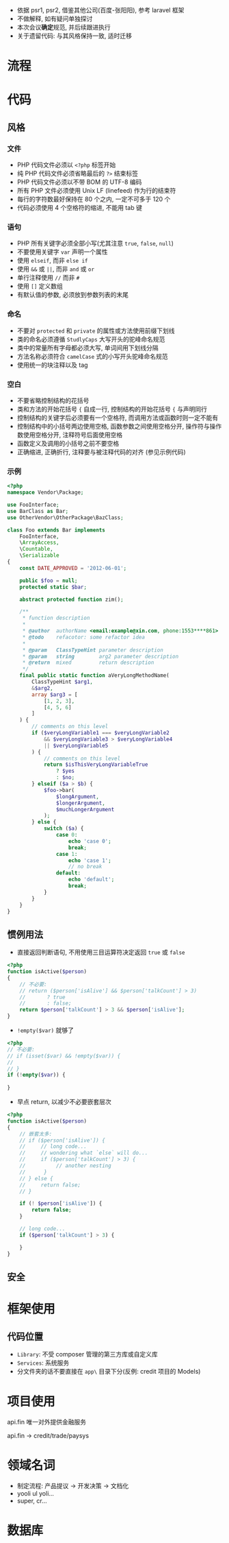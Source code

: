 - 依据 psr1, psr2, 借鉴其他公司(百度-张阳阳), 参考 laravel 框架
- 不做解释, 如有疑问单独探讨
- 本次会议**确定**规范, 并后续跟进执行
- 关于遗留代码: 与其风格保持一致, 适时迁移

# 流程

# 代码

## 风格

### 文件
- PHP 代码文件必须以 `<?php` 标签开始
- 纯 PHP 代码文件必须省略最后的 `?>` 结束标签
- PHP 代码文件必须以不带 BOM 的 UTF-8 编码
- 所有 PHP 文件必须使用 Unix LF (linefeed) 作为行的结束符
- 每行的字符数最好保持在 80 个之内,  一定不可多于 120 个
- 代码必须使用 4 个空格符的缩进, 不能用 tab 键

### 语句
- PHP 所有关键字必须全部小写(尤其注意 `true`, `false`, `null`)
- 不要使用关键字 `var` 声明一个属性
- 使用 `elseif`, 而非 `else if`
- 使用 `&&` 或 `||`, 而非 `and` 或 `or`
- 单行注释使用 `//` 而非 `#`
- 使用 `[]` 定义数组
- 有默认值的参数, 必须放到参数列表的末尾

### 命名
- 不要对 `protected` 和 `private` 的属性或方法使用前缀下划线
- 类的命名必须遵循 `StudlyCaps` 大写开头的驼峰命名规范
- 类中的常量所有字母都必须大写, 单词间用下划线分隔
- 方法名称必须符合 `camelCase` 式的小写开头驼峰命名规范
- 使用统一的块注释以及 tag

### 空白
- 不要省略控制结构的花括号
- 类和方法的开始花括号 `{` 自成一行, 控制结构的开始花括号 `{` 与声明同行
- 控制结构的关键字后必须要有一个空格符, 而调用方法或函数时则一定不能有
- 控制结构中的小括号两边使用空格, 函数参数之间使用空格分开, 操作符与操作数使用空格分开, 注释符号后面使用空格
- 函数定义及调用的小括号之前不要空格
- 正确缩进, 正确折行, 注释要与被注释代码的对齐 (参见示例代码)

### 示例

```php
<?php
namespace Vendor\Package;

use FooInterface;
use BarClass as Bar;
use OtherVendor\OtherPackage\BazClass;

class Foo extends Bar implements 
    FooInterface,
    \ArrayAccess,
    \Countable,
    \Serializable
{
    const DATE_APPROVED = '2012-06-01';

    public $foo = null;
    protected static $bar;

    abstract protected function zim();

    /**
     * function description
     *
     * @author  authorName <email:example@xin.com, phone:1553****861>
     * @todo    refacotor: some refactor idea
     * 
     * @param   ClassTypeHint parameter description
     * @param   string        arg2 parameter description 
     * @return  mixed         return description
     */
    final public static function aVeryLongMethodName(
        ClassTypeHint $arg1,
        &$arg2,
        array $arg3 = [
            [1, 2, 3],
            [4, 5, 6]
        ]
    ) {
        // comments on this level
        if ($veryLongVariable1 === $veryLongVariable2
            && $veryLongVariable3 > $veryLongVariable4
            || $veryLongVariable5
        ) {
            // comments on this level
            return $isThisVeryLongVariableTrue 
                ? $yes
                : $no;
        } elseif ($a > $b) {
            $foo->bar(
                $longArgument,
                $longerArgument,
                $muchLongerArgument
            );
        } else {
            switch ($a) {
                case 0:
                    echo 'case 0';
                    break;
                case 1:
                    echo 'case 1';
                    // no break
                default:
                    echo 'default';
                    break;
            }
        }
    }
}
```


## 惯例用法

- 直接返回判断语句, 不用使用三目运算符决定返回 `true` 或 `false`

```php
<?php
function isActive($person) 
{
    // 不必要:
    // return ($person['isAlive'] && $person['talkCount'] > 3) 
    //       ? true
    //       : false;
    return $person['talkCount'] > 3 && $person['isAlive'];
}
```

- `!empty($var)` 就够了

```php
<?php
// 不必要:
// if (isset($var) && !empty($var)) {
//      
// }
if (!empty($var)) {
    
}
```

- 早点 return, 以减少不必要嵌套层次

```php
<?php
function isActive($person)
{   
    // 嵌套太多:
    // if ($person['isAlive']) {
    //     // long code...
    //     // wondering what `else` will do...
    //     if ($person['talkCount'] > 3) {
    //          // another nesting
    //      }
    // } else {
    //     return false;
    // }

    if (! $person['isAlive']) {
        return false;
    }

    // long code...
    if ($person['talkCount'] > 3) {

    }
}
```

## 安全

# 框架使用

## 代码位置
- `Library`: 不受 composer 管理的第三方库或自定义库
- `Services`: 系统服务
- 分文件夹的话不要直接在 `app\` 目录下分(反例: credit 项目的 Models)

# 项目使用
api.fin 唯一对外提供金融服务

api.fin -> credit/trade/paysys

# 领域名词

- 制定流程: 产品提议 -> 开发决策 -> 文档化
- yooli ul yoli...
- super, cr...

# 数据库


